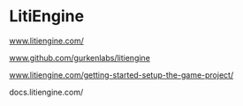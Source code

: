 # LitiEngine
www.litiengine.com/

www.github.com/gurkenlabs/litiengine


www.litiengine.com/getting-started-setup-the-game-project/

docs.litiengine.com/
